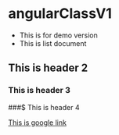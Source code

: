 # angularClassV1
- This is for demo version
- This is list document

## This is header 2

### This is header 3

###$ This is header 4

[This is google link](http://www.google.com)
